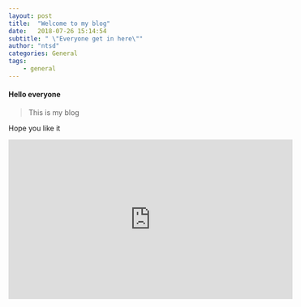 ```yaml
---
layout: post
title:  "Welcome to my blog"
date:   2018-07-26 15:14:54
subtitle: " \"Everyone get in here\""
author: "ntsd"
categories: General
tags:
    - general
---
```


#### Hello everyone

>This is my blog

Hope you like it

<iframe width="560" height="315" src="https://www.youtube.com/embed/_lbaswb4vIw" frameborder="0" allow="autoplay; encrypted-media" allowfullscreen></iframe>
